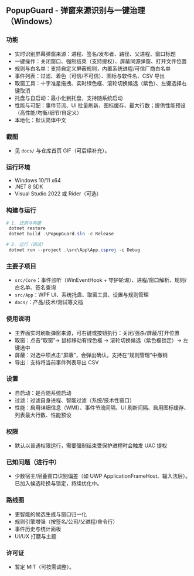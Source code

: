 ## PopupGuard - 弹窗来源识别与一键治理（Windows）

### 功能
- 实时识别屏幕弹窗来源：进程、签名/发布者、路径、父进程、窗口标题
- 一键操作：关闭窗口、强制结束（支持提权）、屏蔽同源弹窗、打开文件位置
- 规则与白名单：支持自定义屏蔽规则，内置系统进程/可信厂商白名单
- 事件列表：过滤、着色（可信/不可信）、图标与软件名、CSV 导出
- 取窗工具：十字准星拖拽、实时绿色框、滚轮切换候选（紫色）、左键选择右键取消
- 托盘与自启动：最小化到托盘，支持随系统启动
- 性能与可配：事件节流、UI 批量刷新、图标缓存、最大行数；提供性能预设（高性能/均衡/细节/自定义）
- 本地化：默认简体中文

### 截图
- 见 `docs/` 与仓库首页 GIF（可后续补充）。

### 运行环境
- Windows 10/11 x64
- .NET 8 SDK
- Visual Studio 2022 或 Rider（可选）

### 构建与运行
```powershell
# 1. 还原与构建
 dotnet restore
 dotnet build .\PopupGuard.sln -c Release

# 2. 运行（调试）
 dotnet run --project .\src\App\App.csproj -c Debug
```

### 主要子项目
- `src/Core`：事件监听（WinEventHook + 守护轮询）、进程/窗口解析、规则/白名单、签名查询
- `src/App`：WPF UI、系统托盘、取窗工具、设置与规则管理
- `docs/`：产品/技术/测试等文档

### 使用说明
- 主界面实时刷新弹窗来源，可右键或按钮执行：关闭/强杀/屏蔽/打开位置
- 取窗：点击“取窗”→ 鼠标移动有绿色框 → 滚轮切换候选（紫色框锁定）→ 左键选中
- 屏蔽：对选中项点击“屏蔽”，会弹出确认，支持在“规则管理”中撤销
- 导出：支持将当前事件列表导出 CSV

### 设置
- 自启动：是否随系统启动
- 过滤：过滤自身进程、智能过滤（系统/技术性窗口）
- 性能：启用详细信息（WMI）、事件节流间隔、UI 刷新间隔、启用图标缓存、列表最大行数、性能预设

### 权限
- 默认以普通权限运行，需要强制结束受保护进程时会触发 UAC 提权

### 已知问题（进行中）
- 少数宿主/层叠窗口识别偏差（如 UWP ApplicationFrameHost、输入法层）。已加入候选轮换与锁定，持续优化中。

### 路线图
- 更智能的候选生成与窗口归一化
- 规则引擎增强（按签名/公司/父进程/命令行）
- 事件历史与统计面板
- UI/UX 打磨与主题

### 许可证
- 暂定 MIT（可按需调整）。
